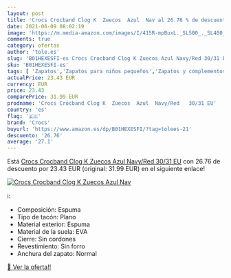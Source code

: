 ```yaml
---
layout: post
title: 'Crocs Crocband Clog K  Zuecos  Azul  Nav al 26.76 % de descuento'
date: 2021-06-09 08:02:19
image: 'https://m.media-amazon.com/images/I/415R-mpBuxL._SL500_._SL400_.jpg'
comments: true
category: ofertas
author: 'tole.es'
slug: 'B01HEXESFI-es Crocs Crocband Clog K Zuecos Azul Navy/Red 30/31 EU'
sku: 'B01HEXESFI-es'
tags: [ 'Zapatos','Zapatos para niños pequeños','Zapatos y complementos','Zuecos y mules para niño','crocs','zuecos', ]
actualPrice: 23.43 EUR
currency: EUR
price: 23.43
comparePrice: 31.99 EUR
prodname: 'Crocs Crocband Clog K  Zuecos  Azul  Navy/Red   30/31 EU'
country: 'es'
flag: '🇪🇸'
brand: 'Crocs'
buyurl: 'https://www.amazon.es/dp/B01HEXESFI/?tag=tolees-21'
descuento: '26.76'
average: '27.1'
---
```


Está [Crocs Crocband Clog K  Zuecos  Azul  Navy/Red   30/31 EU](https://www.amazon.es/dp/B01HEXESFI/?tag=tolees-21) con 26.76 de descuento por 23.43 EUR (original: 31.99 EUR) en el siguiente enlace!

[![Crocs Crocband Clog K  Zuecos  Azul  Nav](https://m.media-amazon.com/images/I/415R-mpBuxL._SL500_._SL400_.jpg)](https://www.amazon.es/dp/B01HEXESFI/?tag=tolees-21)

ℹ️:

- Composición: Espuma
- Tipo de tacón: Plano
- Material exterior: Espuma
- Material de la suela: EVA
- Cierre: Sin cordones
- Revestimiento: Sin forro
- Anchura del zapato: Normal

[🛒 Ver la oferta!!](https://www.amazon.es/dp/B01HEXESFI/?tag=tolees-21)
